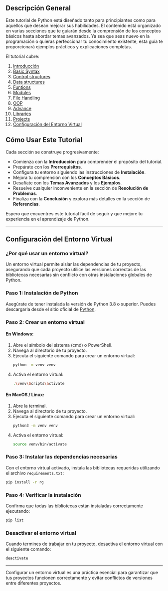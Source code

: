 
## Descripción General

Este tutorial de Python está diseñado tanto para principiantes como para aquellos que desean mejorar sus habilidades. El contenido está organizado en varias secciones que te guiarán desde la comprensión de los conceptos básicos hasta abordar temas avanzados. Ya sea que seas nuevo en la programación o quieras perfeccionar tu conocimiento existente, esta guía te proporcionará ejemplos prácticos y explicaciones completas.

El tutorial cubre:

1. [Introducción](#introducción)
2. [Basic Syntax](#basic-syntax)
3. [Control structures](#data-types)
4. [Data structures](#variables)
5. [Funtions](#operators)
6. [Modules](#control-flow)
7. [File Handling](#functions)
8. [OOP](#modules)
9. [Advance](#file-handling)
10. [Libraries](#error-handling)
11. [Projects](#classes-and-objects)
12. [Configuración del Entorno Virtual](#configuracion-del-entorno-virtual)

## Cómo Usar Este Tutorial

Cada sección se construye progresivamente:

- Comienza con la **Introducción** para comprender el propósito del tutorial.
- Prepárate con los **Prerrequisitos**.
- Configura tu entorno siguiendo las instrucciones de **Instalación**.
- Mejora tu comprensión con los **Conceptos Básicos**.
- Desafíate con los **Temas Avanzados** y los **Ejemplos**.
- Resuelve cualquier inconveniente en la sección de **Resolución de Problemas**.
- Finaliza con la **Conclusión** y explora más detalles en la sección de **Referencias**.

Espero que encuentres este tutorial fácil de seguir y que mejore tu experiencia en el aprendizaje de Python.

---

## Configuración del Entorno Virtual

### ¿Por qué usar un entorno virtual?

Un entorno virtual permite aislar las dependencias de tu proyecto, asegurando que cada proyecto utilice las versiones correctas de las bibliotecas necesarias sin conflicto con otras instalaciones globales de Python.

### Paso 1: Instalación de Python

Asegúrate de tener instalada la versión de Python 3.8 o superior. Puedes descargarla desde el sitio oficial de [Python](https://www.python.org/).

### Paso 2: Crear un entorno virtual

#### En Windows:

1. Abre el símbolo del sistema (cmd) o PowerShell.
2. Navega al directorio de tu proyecto.
3. Ejecuta el siguiente comando para crear un entorno virtual:
   ```bash
   python -m venv venv
   ```
4. Activa el entorno virtual:
   ```bash
   .\venv\Scripts\activate
   ```

#### En MacOS / Linux:

1. Abre la terminal.
2. Navega al directorio de tu proyecto.
3. Ejecuta el siguiente comando para crear un entorno virtual:
   ```bash
   python3 -m venv venv
   ```
4. Activa el entorno virtual:
   ```bash
   source venv/bin/activate
   ```

### Paso 3: Instalar las dependencias necesarias

Con el entorno virtual activado, instala las bibliotecas requeridas utilizando el archivo `requirements.txt`:

```bash
pip install -r rg
```

### Paso 4: Verificar la instalación

Confirma que todas las bibliotecas están instaladas correctamente ejecutando:

```bash
pip list
```

### Desactivar el entorno virtual

Cuando termines de trabajar en tu proyecto, desactiva el entorno virtual con el siguiente comando:

```bash
deactivate
```

---

Configurar un entorno virtual es una práctica esencial para garantizar que tus proyectos funcionen correctamente y evitar conflictos de versiones entre diferentes proyectos.

